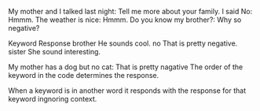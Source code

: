 My mother and I talked last night: Tell me more about your family.
I said No: Hmmm.
The weather is nice: Hmmm.
Do you know my brother?: Why so negative?

Keyword				Response
brother				He sounds cool.
no 					That is pretty negative.
sister				She sound interesting.

My mother has a dog but no cat: That is pretty nagative
The order of the keyword in the code determines the response.

When a keyword is in another word it responds with the response for that keyword ingnoring context.